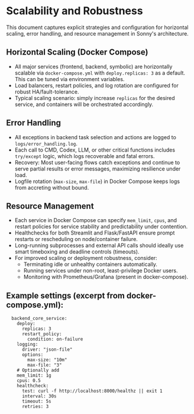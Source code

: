 Scalability and Robustness
=========================

This document captures explicit strategies and configuration for horizontal scaling, error handling, and resource management in Sonny's architecture.

## Horizontal Scaling (Docker Compose)
- All major services (frontend, backend, symbolic) are horizontally scalable via `docker-compose.yml` with `deploy.replicas: 3` as a default. This can be tuned via environment variables.
- Load balancers, restart policies, and log rotation are configured for robust HA/fault-tolerance.
- Typical scaling scenario: simply increase `replicas` for the desired service, and containers will be orchestrated accordingly.

## Error Handling
- All exceptions in backend task selection and actions are logged to `logs/error_handling.log`.
- Each call to CMD, Codex, LLM, or other critical functions includes `try/except` logic, which logs recoverable and fatal errors.
- Recovery: Most user-facing flows catch exceptions and continue to serve partial results or error messages, maximizing resilience under load.
- Logfile rotation (`max-size`, `max-file`) in Docker Compose keeps logs from accreting without bound.

## Resource Management
- Each service in Docker Compose can specify `mem_limit`, `cpus`, and restart policies for service stability and predictability under contention.
- Healthchecks for both Streamlit and Flask/FastAPI ensure prompt restarts or rescheduling on node/container failure.
- Long-running subprocesses and external API calls should ideally use smart timeboxing and deadline controls (timeouts).
- For improved scaling or deployment robustness, consider:
    - Terminating idle or unhealthy containers automatically.
    - Running services under non-root, least-privilege Docker users.
    - Monitoring with Prometheus/Grafana (present in docker-compose).

## Example settings (excerpt from docker-compose.yml):

```
  backend_core_service:
    deploy:
      replicas: 3
      restart_policy:
        condition: on-failure
    logging:
      driver: "json-file"
      options:
        max-size: "10m"
        max-file: "3"
    # Optionally add
    mem_limit: 1g
    cpus: 0.5
    healthcheck:
      test: curl -f http://localhost:8000/healthz || exit 1
      interval: 30s
      timeout: 5s
      retries: 3
```